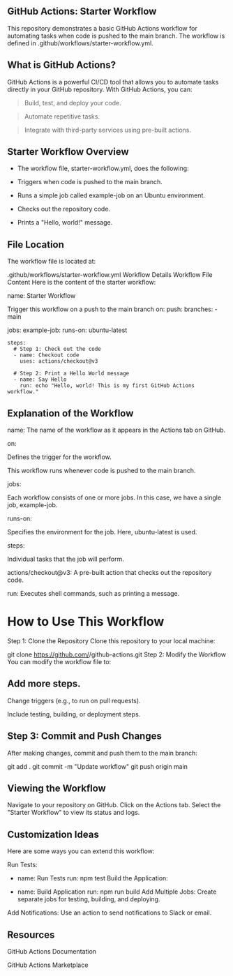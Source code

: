 ## GitHub Actions: Starter Workflow
This repository demonstrates a basic GitHub Actions workflow for automating tasks when code is pushed to the main branch. The workflow is defined in .github/workflows/starter-workflow.yml.

## What is GitHub Actions?
GitHub Actions is a powerful CI/CD tool that allows you to automate tasks directly in your GitHub repository. With GitHub Actions, you can:

> Build, test, and deploy your code.

> Automate repetitive tasks.

> Integrate with third-party services using pre-built actions.

## Starter Workflow Overview
- The workflow file, starter-workflow.yml, does the following:

- Triggers when code is pushed to the main branch.

- Runs a simple job called example-job on an Ubuntu environment.

- Checks out the repository code.

- Prints a "Hello, world!" message.

## File Location
The workflow file is located at:

.github/workflows/starter-workflow.yml
Workflow Details
Workflow File Content
Here is the content of the starter workflow:

name: Starter Workflow

Trigger this workflow on a push to the main branch
on:
  push:
    branches:
      - main

jobs:
  example-job:
    runs-on: ubuntu-latest

    steps:
      # Step 1: Check out the code
      - name: Checkout code
        uses: actions/checkout@v3

      # Step 2: Print a Hello World message
      - name: Say Hello
        run: echo "Hello, world! This is my first GitHub Actions workflow."

## Explanation of the Workflow
name: The name of the workflow as it appears in the Actions tab on GitHub.

on:

Defines the trigger for the workflow.

This workflow runs whenever code is pushed to the main branch.

jobs:

Each workflow consists of one or more jobs. In this case, we have a single job, example-job.

 runs-on:

Specifies the environment for the job. Here, ubuntu-latest is used.

 steps:

Individual tasks that the job will perform.

 actions/checkout@v3: A pre-built action that checks out the repository code.

run: Executes shell commands, such as printing a message.

# How to Use This Workflow
Step 1: Clone the Repository
Clone this repository to your local machine:

git clone https://github.com/<your-username>/github-actions.git
Step 2: Modify the Workflow
You can modify the workflow file to:

## Add more steps.

Change triggers (e.g., to run on pull requests).

Include testing, building, or deployment steps.

## Step 3: Commit and Push Changes
After making changes, commit and push them to the main branch:

git add .
git commit -m "Update workflow"
git push origin main

## Viewing the Workflow
Navigate to your repository on GitHub.
Click on the Actions tab.
Select the "Starter Workflow" to view its status and logs.

## Customization Ideas
Here are some ways you can extend this workflow:

Run Tests:

- name: Run Tests
  run: npm test
Build the Application:

- name: Build Application
  run: npm run build
Add Multiple Jobs: Create separate jobs for testing, building, and deploying.

Add Notifications: Use an action to send notifications to Slack or email.

## Resources
GitHub Actions Documentation

GitHub Actions Marketplace

